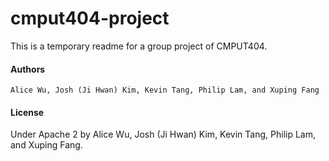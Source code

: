 # cmput404-project

This is a temporary readme for a group project of CMPUT404.

#### Authors
`Alice Wu, Josh (Ji Hwan) Kim, Kevin Tang, Philip Lam, and Xuping Fang`

#### License 
Under Apache 2 by Alice Wu, Josh (Ji Hwan) Kim, Kevin Tang, Philip Lam, and Xuping Fang.
